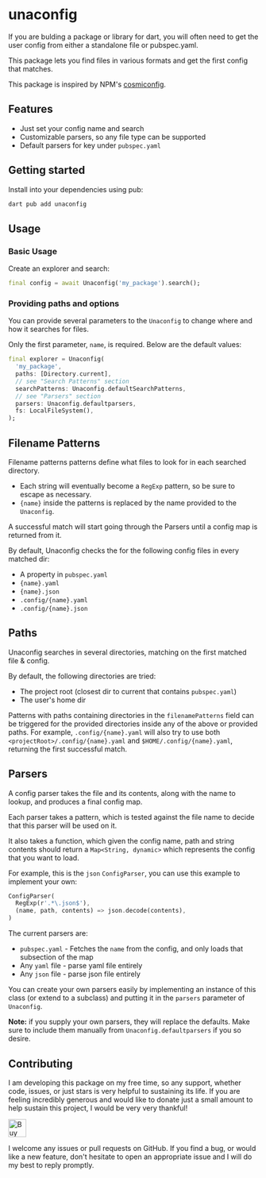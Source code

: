 # unaconfig

If you are bulding a package or library for dart, you will often need to get the user config from
either a standalone file or pubspec.yaml.

This package lets you find files in various formats and get the first config that matches.

This package is inspired by NPM's [cosmiconfig](https://www.npmjs.com/package/cosmiconfig).

## Features

- Just set your config name and search
- Customizable parsers, so any file type can be supported
- Default parsers for key under `pubspec.yaml`

## Getting started

Install into your dependencies using pub:

```bash
dart pub add unaconfig
```

## Usage

### Basic Usage

Create an explorer and search:

```dart
final config = await Unaconfig('my_package').search();
```

### Providing paths and options

You can provide several parameters to the `Unaconfig` to change where and how it searches for files.

Only the first parameter, `name`, is required. Below are the default values:

```dart
final explorer = Unaconfig(
  'my_package',
  paths: [Directory.current],
  // see "Search Patterns" section
  searchPatterns: Unaconfig.defaultSearchPatterns,
  // see "Parsers" section
  parsers: Unaconfig.defaultparsers,
  fs: LocalFileSystem(),
);
```

## Filename Patterns

Filename patterns patterns define what files to look for in each searched directory.

- Each string will eventually become a `RegExp` pattern, so be sure to escape as necessary.
- `{name}` inside the patterns is replaced by the name provided to the `Unaconfig`.

A successful match will start going through the Parsers until a config map is returned from it.

By default, Unaconfig checks the for the following config files in every matched dir:

- A property in `pubspec.yaml`
- `{name}.yaml`
- `{name}.json`
- `.config/{name}.yaml`
- `.config/{name}.json`

## Paths

Unaconfig searches in several directories, matching on the first matched file & config.

By default, the following directories are tried:

- The project root (closest dir to current that contains `pubspec.yaml`)
- The user's home dir

Patterns with paths containing directories in the `filenamePatterns` field can be triggered for the
provided directories inside any of the above or provided paths. For example, `.config/{name}.yaml`
will also try to use both `<projectRoot>/.config/{name}.yaml` and `$HOME/.config/{name}.yaml`,
returning the first successful match.

## Parsers

A config parser takes the file and its contents, along with the name to lookup, and produces a final
config map.

Each parser takes a pattern, which is tested against the file name to decide that this parser will
be used on it.

It also takes a function, which given the config name, path and string contents should return a
`Map<String, dynamic>` which represents the config that you want to load.

For example, this is the `json` `ConfigParser`, you can use this example to implement your own:

```dart
ConfigParser(
  RegExp(r'.*\.json$'),
  (name, path, contents) => json.decode(contents),
)
```

The current parsers are:

- `pubspec.yaml` - Fetches the `name` from the config, and only loads that subsection of the map
- Any `yaml` file - parse yaml file entirely
- Any `json` file - parse json file entirely

You can create your own parsers easily by implementing an instance of this class (or extend to a
subclass) and putting it in the `parsers` parameter of `Unaconfig`.

**Note:** if you supply your own parsers, they will replace the defaults. Make sure to include them
manually from `Unaconfig.defaultparsers` if you so desire.

## Contributing

I am developing this package on my free time, so any support, whether code, issues, or just stars is
very helpful to sustaining its life. If you are feeling incredibly generous and would like to donate
just a small amount to help sustain this project, I would be very very thankful!

<a href='https://ko-fi.com/casraf' target='_blank'>
  <img height='36' style='border:0px;height:36px;'
    src='https://cdn.ko-fi.com/cdn/kofi1.png?v=3'
    alt='Buy Me a Coffee at ko-fi.com' />
</a>

I welcome any issues or pull requests on GitHub. If you find a bug, or would like a new feature,
don't hesitate to open an appropriate issue and I will do my best to reply promptly.
